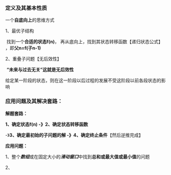 



### **定义及其基本性质**

一个**自底向上**的思维方式

1、最优子结构

​		找到一个**合适的状态f(n)**， 再从底向上，找到其状态转移函数【递归状态公式】 ，即**父n=f(子n-1)**

2、重叠子问题【无后效性】

​		**“未来与过去无关”**这就是**无后效性**

​		给定某一阶段的状态，则在这一阶段以后过程的发展不受这阶段以前各段状态的影响



### **应用问题及其解决套路：**

**解题套路：**

**1、确定状态f(n)  -》2、确定状态转移函数** 

 -》**3、确定最初始的子问题的解 -》4、确定终止条件**【然后逆推完成】



**应用问题：**

1、整个***数组***或在固定大小的***滑动窗口***中找到**总和或最大值或最小值**的问题

2、